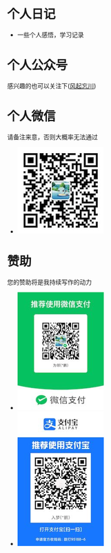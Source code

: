 #  个人日记

* 一些个人感悟，学习记录





# 个人公众号

感兴趣的也可以关注下([风起忘川](https://mp.weixin.qq.com/mp/profile_ext?action=home&__biz=Mzg2ODA5NDAzNA==&scene=124#wechat_redirect))





# 个人微信

请备注来意，否则大概率无法通过

* ![微信号](./images/个人微信.jpeg)





# 赞助

您的赞助将是我持续写作的动力

 * ![微信支付](./images/微信收款码.jpeg)
 * ![支付宝支付](./images/支付宝收款码.jpeg)
